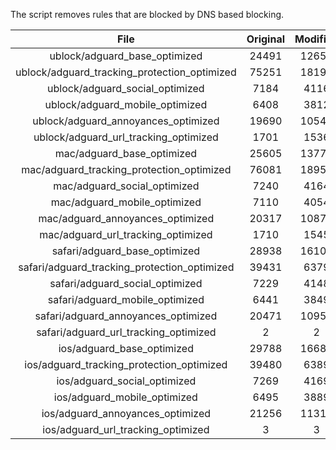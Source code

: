 The script removes rules that are blocked by DNS based blocking.


| File | Original | Modified |
|:----:|:-----:|:-----:|
| ublock/adguard_base_optimized | 24491 | 12657 |
| ublock/adguard_tracking_protection_optimized | 75251 | 18197 |
| ublock/adguard_social_optimized | 7184 | 4116 |
| ublock/adguard_mobile_optimized | 6408 | 3812 |
| ublock/adguard_annoyances_optimized | 19690 | 10544 |
| ublock/adguard_url_tracking_optimized | 1701 | 1536 |
| mac/adguard_base_optimized | 25605 | 13778 |
| mac/adguard_tracking_protection_optimized | 76081 | 18953 |
| mac/adguard_social_optimized | 7240 | 4164 |
| mac/adguard_mobile_optimized | 7110 | 4054 |
| mac/adguard_annoyances_optimized | 20317 | 10873 |
| mac/adguard_url_tracking_optimized | 1710 | 1545 |
| safari/adguard_base_optimized | 28938 | 16102 |
| safari/adguard_tracking_protection_optimized | 39431 | 6379 |
| safari/adguard_social_optimized | 7229 | 4148 |
| safari/adguard_mobile_optimized | 6441 | 3849 |
| safari/adguard_annoyances_optimized | 20471 | 10951 |
| safari/adguard_url_tracking_optimized | 2 | 2 |
| ios/adguard_base_optimized | 29788 | 16686 |
| ios/adguard_tracking_protection_optimized | 39480 | 6389 |
| ios/adguard_social_optimized | 7269 | 4169 |
| ios/adguard_mobile_optimized | 6495 | 3889 |
| ios/adguard_annoyances_optimized | 21256 | 11317 |
| ios/adguard_url_tracking_optimized | 3 | 3 |